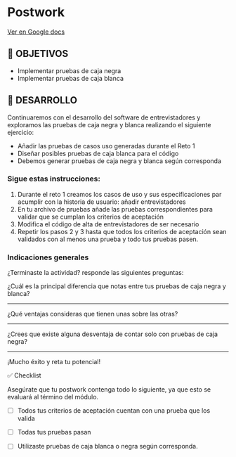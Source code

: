 # Postwork

[Ver en Google docs](https://docs.google.com/document/d/19maRkut4RO1B1e2SvIjJ0DwB2eBtvePDSxSCaws93a8/edit?usp=sharing)


## 🎯 OBJETIVOS

- Implementar pruebas de caja negra
- Implementar pruebas de caja blanca

## 🚀 DESARROLLO

Continuaremos con el desarrollo del software de entrevistadores y exploramos las pruebas de caja negra y blanca realizando el siguiente ejercicio:

- Añadir las pruebas de casos uso generadas durante el Reto 1
- Diseñar posibles pruebas de caja blanca para el código 
- Debemos generar pruebas de caja negra y blanca según corresponda


### Sigue estas instrucciones:

1. Durante el reto 1 creamos los casos de uso y sus especificaciones par acumplir con la historia de usuario: añadir entrevistadores
1. En tu archivo de pruebas añade las pruebas correspondientes para validar que se cumplan los criterios de aceptación
1. Modifica el código de alta de entrevistadores de ser necesario
1. Repetir los pasos 2 y 3 hasta que todos los criterios de aceptación sean validados con al menos una prueba y todo tus pruebas pasen.



### Indicaciones generales

¿Terminaste la actividad? responde las siguientes preguntas:

¿Cuál es la principal diferencia que notas entre tus pruebas de caja negra y blanca?
_________________________________________________________________________________________________________________________________________________________________________________________________________________________________
¿Qué ventajas consideras que tienen unas sobre las otras?
_________________________________________________________________________________________________________________________________________________________________________________________________________________________________
¿Crees que existe alguna desventaja de contar solo con pruebas de caja negra?
_________________________________________________________________________________________________________________________________________________________________________________________________________________________________

¡Mucho éxito y reta tu potencial!



✅ Checklist 

Asegúrate que tu postwork contenga todo lo siguiente, ya que esto se evaluará al término del módulo.


- [ ] Todos tus criterios de aceptación cuentan con una prueba que los valida




- [ ] Todas tus pruebas pasan




- [ ] Utilizaste pruebas de caja blanca o negra según corresponda.










